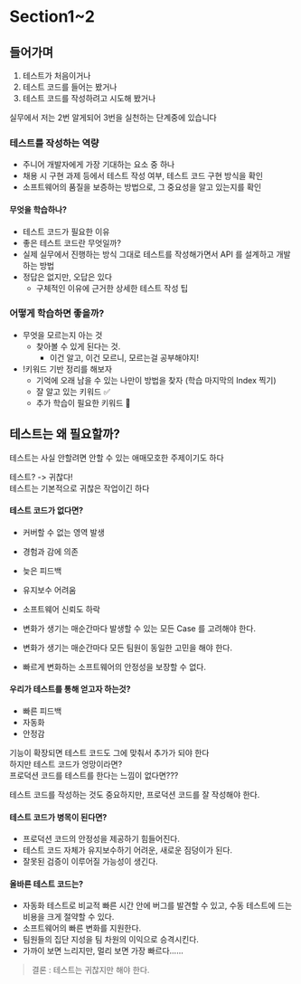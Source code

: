 # Section1~2
## 들어가며
1) 테스트가 처음이거나
2) 테스트 코드를 들어는 봤거나
3) 테스트 코드를 작성하려고 시도해 봤거나

실무에서 저는 2번 알게되어 3번을 실천하는 단계중에 있습니다 <br>

### 테스트를 작성하는 역량
- 주니어 개발자에게 가장 기대하는 요소 중 하나
- 채용 시 구현 과제 등에서 테스트 작성 여부, 테스트 코드 구현 방식을 확인
- 소프트웨어의 품질을 보증하는 방법으로, 그 중요성을 알고 있는지를 확인

#### 무엇을 학습하나?
- 테스트 코드가 필요한 이유
- 좋은 테스트 코드란 무엇일까?
- 실제 실무에서 진행하는 방식 그대로 테스트를 작성해가면서 API 를 설계하고 개발하는 방법
- 정답은 없지만, 오답은 있다
    - 구체적인 이유에 근거한 상세한 테스트 작성 팁


### 어떻게 학습하면 좋을까?
- 무엇을 모르는지 아는 것
    - 찾아볼 수 있게 된다는 것.
        - 이건 알고, 이건 모르니, 모르는걸 공부해야지!
- !키워드 기반 정리를 해보자
    - 기억에 오래 남을 수 있는 나만이 방법을 찾자 (학습 마지막의 Index 찍기)
    - 잘 알고 있는 키워드 ✅
    - 추가 학습이 필요한 키워드 🔺
		
## 테스트는 왜 필요할까?
테스트는 사실 안할려면 안할 수 있는 애매모호한 주제이기도 하다 <br>

테스트? -> 귀찮다! <br>
테스트는 기본적으로 귀찮은 작업이긴 하다 <br>

#### 테스트 코드가 없다면?
- 커버할 수 없는 영역 발생
- 경험과 감에 의존
- 늦은 피드백
- 유지보수 어려움
- 소프트웨어 신뢰도 하락


- 변화가 생기는 매순간마다 발생할 수 있는 모든 Case 를 고려해야 한다.
- 변화가 생기는 매순간마다 모든 팀원이 동일한 고민을 해야 한다.
- 빠르게 변화하는 소프트웨어의 안정성을 보장할 수 없다.

#### 우리가 테스트를 통해 얻고자 하는것?
- 빠른 피드백
- 자동화
- 안정감

기능이 확장되면 테스트 코드도 그에 맞춰서 추가가 되야 한다 <br>
하지만 테스트 코드가 엉망이라면? <br>
프로덕션 코드를 테스트를 한다는 느낌이 없다면??? <br>

테스트 코드를 작성하는 것도 중요하지만, 프로덕션 코드를 잘 작성해야 한다.

#### 테스트 코드가 병목이 된다면?
- 프로덕션 코드의 안정성을 제공하기 힘들어진다.
- 테스트 코드 자체가 유지보수하기 어려운, 새로운 짐덩이가 된다.
- 잘못된 검증이 이루어질 가능성이 생긴다.

#### 올바른 테스트 코드는?
- 자동화 테스트로 비교적 빠른 시간 안에 버그를 발견할 수 있고, 수동 테스트에 드는 비용을 크게 절약할 수 있다.
- 소프트웨어의 빠른 변화를 지원한다.
- 팀원들의 집단 지성을 팀 차원의 이익으로 승격시킨다.
- 가까이 보면 느리지만, 멀리 보면 가장 빠르다......

> 결론 : 테스트는 귀찮지만 해야 한다.